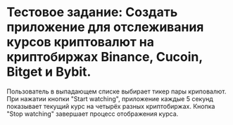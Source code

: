 # Тестовое задание: Создать приложение для отслеживания курсов криптовалют на криптобиржах Binance, Cucoin, Bitget и Bybit.

Пользователь в выпадающем списке выбирает тикер пары криповалют. При нажатии кнопки "Start watching", приложение каждые 5 секунд показывает текущий курс на четырёх разных криптобиржах. Кнопка "Stop watching" завершает процесс отображения курса.
